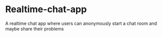 # Realtime-chat-app
A realtime chat app where users can anonymously start a chat room and maybe share their problems
